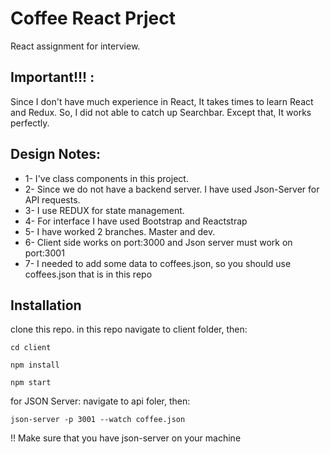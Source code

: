 # Coffee React Prject
React assignment for interview. 

## Important!!! :
Since I don't have much experience in React, It takes times to learn React and Redux. 
So, I did not able to catch up Searchbar. Except that, It works perfectly.

## Design Notes: 
  * 1- I've class components in this project. 
  * 2- Since we do not have a backend server. I have used Json-Server for API requests. 
  * 3- I use REDUX for state management. 
  * 4- For interface I have used Bootstrap and Reactstrap 
  * 5- I have worked 2 branches. Master and dev.
  * 6- Client side works on port:3000 and Json server must work on port:3001
  * 7- I needed to add some data to coffees.json, so you should use coffees.json that is in this repo
  
 
 ## Installation 
  
 clone this repo. 
 in this repo navigate to client folder, then:
  ```
 cd client
 ```
  ```
 npm install
 ```
  ```
 npm start
 ```
 
 for JSON Server: 
 navigate to api foler, then:
 ```
 json-server -p 3001 --watch coffee.json
 ```
 !! Make sure that you have json-server on your machine
